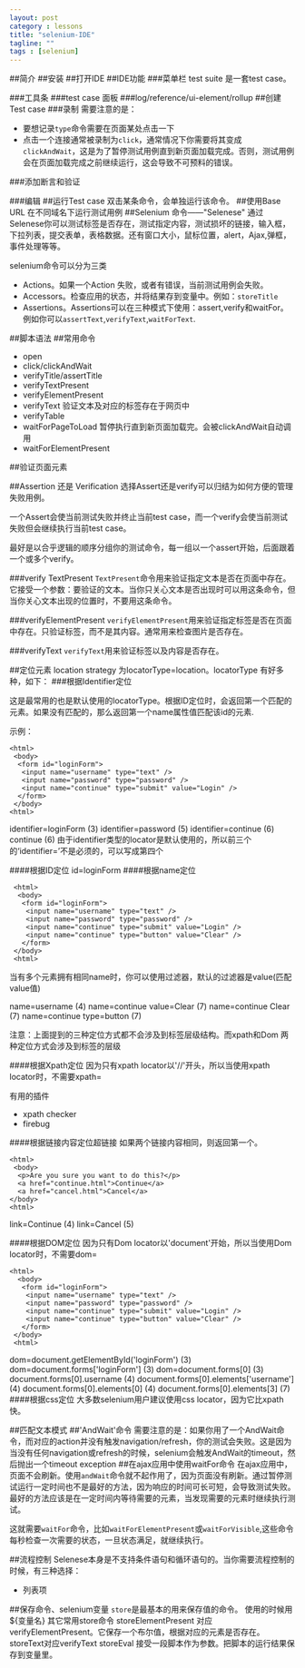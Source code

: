 ```yaml
---
layout: post
category : lessons
title: "selenium-IDE"
tagline: ""
tags : [selenium]
---
```


##简介
##安装
##打开IDE
##IDE功能
###菜单栏
test suite 是一套test case。

###工具条
###test case 面板
###log/reference/ui-element/rollup
##创建Test case
###录制
需要注意的是：

 - 要想记录`type`命令需要在页面某处点击一下
 - 点击一个连接通常被录制为`click`，通常情况下你需要将其变成`clickAndWait`，这是为了暂停测试用例直到新页面加载完成。否则，测试用例会在页面加载完成之前继续运行，这会导致不可预料的错误。

###添加断言和验证

###编辑
##运行Test case
双击某条命令，会单独运行该命令。
##使用Base URL 在不同域名下运行测试用例
##Selenium 命令——"Selenese"
通过Selenese你可以测试标签是否存在，测试指定内容，测试损坏的链接，输入框，下拉列表，提交表单，表格数据。还有窗口大小，鼠标位置，alert，Ajax,弹框，事件处理等等。

selenium命令可以分为三类

 - Actions。如果一个Action 失败，或者有错误，当前测试用例会失败。
 - Accessors。检查应用的状态，并将结果存到变量中。例如：`storeTitle`
 - Assertions。Assertions可以在三种模式下使用：assert,verify和waitFor。例如你可以`assertText`,`verifyText`,`waitForText`.

##脚本语法
##常用命令

 - open
 - click/clickAndWait
 - verifyTitle/assertTitle
 - verifyTextPresent
 - verifyElementPresent
 - verifyText 验证文本及对应的标签存在于网页中
 - verifyTable
 - waitForPageToLoad 暂停执行直到新页面加载完。会被clickAndWait自动调用
 - waitForElementPresent

##验证页面元素

##Assertion 还是 Verification
选择Assert还是verify可以归结为如何方便的管理失败用例。

一个Assert会使当前测试失败并终止当前test case，而一个verify会使当前测试失败但会继续执行当前test case。

最好是以合乎逻辑的顺序分组你的测试命令，每一组以一个assert开始，后面跟着一个或多个verify。

###verify TextPresent
`TextPresent`命令用来验证指定文本是否在页面中存在。它接受一个参数：要验证的文本。当你只关心文本是否出现时可以用这条命令，但当你关心文本出现的位置时，不要用这条命令。

###verifyElementPresent
`verifyElementPresent`用来验证指定标签是否在页面中存在。只验证标签，而不是其内容。通常用来检查图片是否存在。

###verifyText
`verifyText`用来验证标签以及内容是否存在。

##定位元素
location strategy 为locatorType=location。locatorType 有好多种，如下：
###根据Identifier定位

这是最常用的也是默认使用的locatorType。根据ID定位时，会返回第一个匹配的元素。如果没有匹配的，那么返回第一个name属性值匹配该id的元素.

示例：
```
<html>
 <body>
  <form id="loginForm">
   <input name="username" type="text" />
   <input name="password" type="password" />
   <input name="continue" type="submit" value="Login" />
  </form>
 </body>
<html>
```

identifier=loginForm (3)
identifier=password (5)
identifier=continue (6)
continue (6)
由于identifier类型的locator是默认使用的，所以前三个的‘identifier=’不是必须的，可以写成第四个


####根据ID定位
id=loginForm
####根据name定位

```
 <html>
  <body>
   <form id="loginForm">
    <input name="username" type="text" />
    <input name="password" type="password" />
    <input name="continue" type="submit" value="Login" />
    <input name="continue" type="button" value="Clear" />
   </form>
 </body>
 <html>
```

当有多个元素拥有相同name时，你可以使用过滤器，默认的过滤器是value(匹配value值)

name=username (4)
name=continue value=Clear (7)
name=continue Clear (7)
name=continue type=button (7)

注意：上面提到的三种定位方式都不会涉及到标签层级结构。而xpath和Dom 两种定位方式会涉及到标签的层级

####根据Xpath定位
因为只有xpath locator以'//'开头，所以当使用xpath locator时，不需要xpath=

有用的插件

 - xpath checker
 - firebug

####根据链接内容定位超链接
如果两个链接内容相同，则返回第一个。
```
<html>
 <body>
  <p>Are you sure you want to do this?</p>
  <a href="continue.html">Continue</a>
  <a href="cancel.html">Cancel</a>
</body>
<html>
```
link=Continue (4)
link=Cancel (5)
 
####根据DOM定位
因为只有Dom locator以'document'开始，所以当使用Dom locator时，不需要dom=

```
<html>
  <body>
   <form id="loginForm">
    <input name="username" type="text" />
    <input name="password" type="password" />
    <input name="continue" type="submit" value="Login" />
    <input name="continue" type="button" value="Clear" />
   </form>
 </body>
 <html>
```

dom=document.getElementById('loginForm') (3)
dom=document.forms['loginForm'] (3)
dom=document.forms[0] (3)
document.forms[0].username (4)
document.forms[0].elements['username'] (4)
document.forms[0].elements[0] (4)
document.forms[0].elements[3] (7)
####根据css定位
大多数selenium用户建议使用css locator，因为它比xpath快。

##匹配文本模式
##'AndWait'命令
需要注意的是：如果你用了一个AndWait命令，而对应的action并没有触发navigation/refresh，你的测试会失败。这是因为当没有任何navigation或refresh的时候，selenium会触发AndWait的timeout，然后抛出一个timeout exception
##在ajax应用中使用waitFor命令
在ajax应用中，页面不会刷新。使用`andWait`命令就不起作用了，因为页面没有刷新。通过暂停测试运行一定时间也不是最好的方法，因为响应的时间可长可短，会导致测试失败。最好的方法应该是在一定时间内等待需要的元素，当发现需要的元素时继续执行测试。

这就需要`waitFor`命令，比如`waitForElementPresent`或`waitForVisible`,这些命令每秒检查一次需要的状态，一旦状态满足，就继续执行。

##流程控制
Selenese本身是不支持条件语句和循环语句的。当你需要流程控制的时候，有三种选择：

 - 列表项

##保存命令、selenium变量
`store`是最基本的用来保存值的命令。
使用的时候用${变量名}
其它常用store命令
storeElementPresent 对应verifyElementPresent。它保存一个布尔值，根据对应的元素是否存在。
storeText对应verifyText
storeEval 接受一段脚本作为参数。把脚本的运行结果保存到变量里。

##